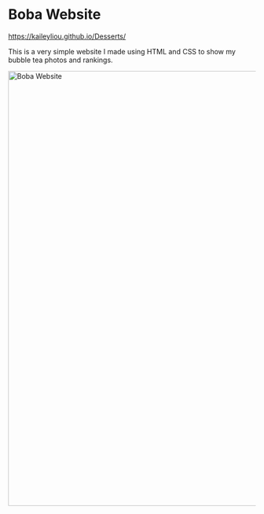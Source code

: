 # Boba Website

https://kaileyliou.github.io/Desserts/

This is a very simple website I made using HTML and CSS to show my bubble tea photos and rankings.

<img width="1700" height="884" alt="Boba Website" src="https://github.com/user-attachments/assets/2600b3e8-38b3-4d99-a3af-374ca770c5e5" />
